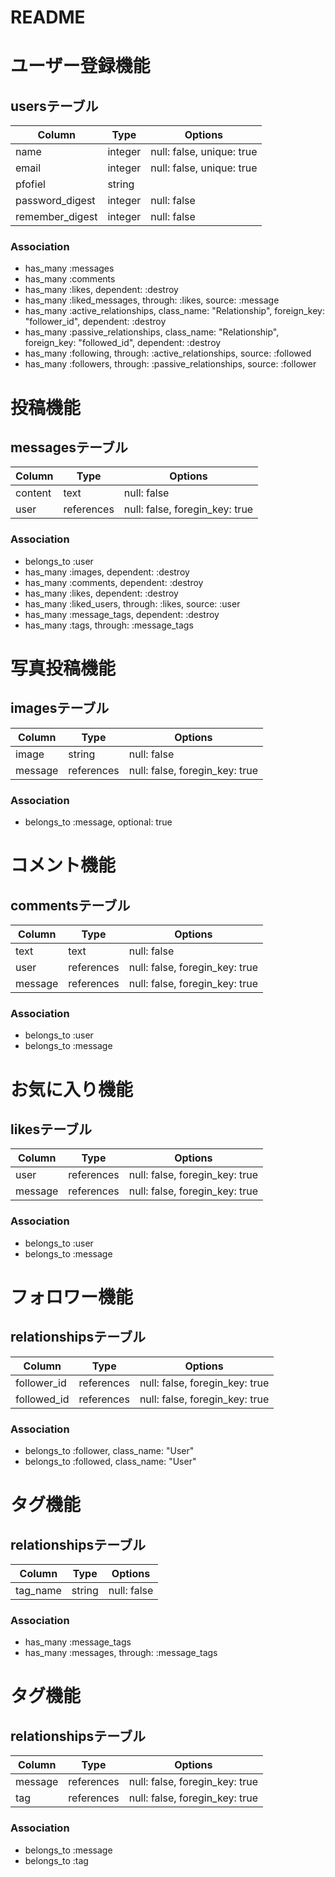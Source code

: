# README

# ユーザー登録機能
## usersテーブル

|Column|Type|Options|
|------|----|-------|
|name|integer|null: false, unique: true|
|email|integer|null: false, unique: true|
|pfofiel|string|
|password_digest|integer|null: false|
|remember_digest|integer|null: false|

### Association
- has_many :messages
- has_many :comments
- has_many :likes,  dependent: :destroy
- has_many :liked_messages, through: :likes, source: :message
- has_many :active_relationships, class_name: "Relationship",
                                  foreign_key: "follower_id",
                                  dependent:  :destroy
- has_many :passive_relationships, class_name: "Relationship",
                                   foreign_key: "followed_id",
                                   dependent: :destroy
- has_many :following, through: :active_relationships,  source: :followed
- has_many :followers, through: :passive_relationships, source: :follower

# 投稿機能
## messagesテーブル

|Column|Type|Options|
|------|----|-------|
|content|text|null: false|
|user|references|null: false, foregin_key: true|

### Association
- belongs_to :user
- has_many   :images,       dependent: :destroy
- has_many   :comments,     dependent: :destroy
- has_many   :likes,        dependent: :destroy
- has_many   :liked_users,  through: :likes, source: :user
- has_many   :message_tags, dependent: :destroy
- has_many   :tags,         through: :message_tags

# 写真投稿機能
## imagesテーブル

|Column|Type|Options|
|------|----|-------|
|image|string|null: false|
|message|references|null: false, foregin_key: true|

### Association
- belongs_to  :message,  optional: true

# コメント機能
## commentsテーブル

|Column|Type|Options|
|------|----|-------|
|text|text|null: false|
|user|references|null: false, foregin_key: true|
|message|references|null: false, foregin_key: true|

### Association
- belongs_to :user
- belongs_to :message

# お気に入り機能
## likesテーブル

|Column|Type|Options|
|------|----|-------|
|user|references|null: false, foregin_key: true|
|message|references|null: false, foregin_key: true|

### Association
- belongs_to :user
- belongs_to :message

# フォロワー機能
## relationshipsテーブル

|Column|Type|Options|
|------|----|-------|
|follower_id|references|null: false, foregin_key: true|
|followed_id|references|null: false, foregin_key: true|

### Association
- belongs_to :follower, class_name: "User"
- belongs_to :followed, class_name: "User"

# タグ機能
## relationshipsテーブル

|Column|Type|Options|
|------|----|-------|
|tag_name|string|null: false|

### Association
- has_many :message_tags
- has_many :messages,  through: :message_tags

# タグ機能
## relationshipsテーブル

|Column|Type|Options|
|------|----|-------|
|message|references|null: false, foregin_key: true|
|tag|references|null: false, foregin_key: true|

### Association
- belongs_to :message
- belongs_to :tag